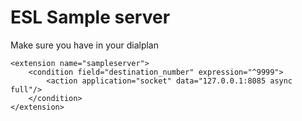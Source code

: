 # ESL Sample server

Make sure you have in your dialplan

	<extension name="sampleserver">
		<condition field="destination_number" expression="^9999">
			<action application="socket" data="127.0.0.1:8085 async full"/>
		</condition>
	</extension>
